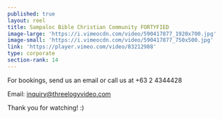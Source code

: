 ```yaml
---
published: true
layout: reel
title: Sampaloc Bible Christian Community FORTYFIED
image-large: 'https://i.vimeocdn.com/video/590417877_1920x700.jpg'
image-small: 'https://i.vimeocdn.com/video/590417877_750x500.jpg'
link: 'https://player.vimeo.com/video/83212988'
type: corporate
section-rank: 14
---
```

For bookings, send us an email or call us at +63 2 4344428

Email: inquiry@threelogyvideo.com

Thank you for watching! :)
